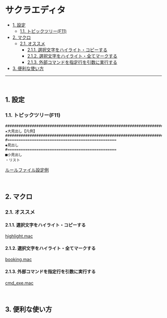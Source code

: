 # サクラエディタ

<!-- TOC -->

- [1. 設定](#1-設定)
  - [1.1. トピックツリー(F11)](#11-トピックツリーf11)
- [2. マクロ](#2-マクロ)
  - [2.1. オススメ](#21-オススメ)
    - [2.1.1. 選択文字をハイライト・コピーする](#211-選択文字をハイライトコピーする)
    - [2.1.2. 選択文字をハイライト・全てマークする](#212-選択文字をハイライト全てマークする)
    - [2.1.3. 外部コマンドを指定行を引数に実行する](#213-外部コマンドを指定行を引数に実行する)
- [3. 便利な使い方](#3-便利な使い方)
---
<br>
<!-- /TOC -->

## 1. 設定

### 1.1. トピックツリー(F11)

```
####################################################################################################
★大見出し【凡例】
####################################################################################################
#=================================================
◆見出し
#=================================================
■小見出し
・リスト
```

[ルールファイル設定例](./txt.rule)


<br>

## 2. マクロ

### 2.1. オススメ

#### 2.1.1. 選択文字をハイライト・コピーする
[highlight.mac](./mac/highlight.mac)

#### 2.1.2. 選択文字をハイライト・全てマークする
[booking.mac](./mac/booking.mac)

#### 2.1.3. 外部コマンドを指定行を引数に実行する
[cmd_exe.mac](./mac/cmd_exe.mac)

<br>

## 3. 便利な使い方

<br>
